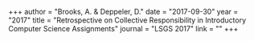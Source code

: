 +++
author = "Brooks, A. & Deppeler, D."
date = "2017-09-30"
year = "2017"
title = "Retrospective on Collective Responsibility in Introductory Computer Science Assignments"
journal = "LSGS 2017"
link = ""
+++